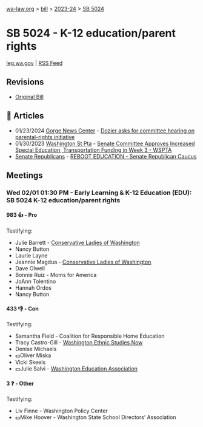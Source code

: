 [wa-law.org](/) > [bill](/bill/) > [2023-24](/bill/2023-24/) > [SB 5024](/bill/2023-24/sb/5024/)

# SB 5024 - K-12 education/parent rights
[leg.wa.gov](https://app.leg.wa.gov/billsummary?BillNumber=5024&Year=2023&Initiative=false) | [RSS Feed](./rss.xml)

## Revisions
* [Original Bill](1/)

## 📰 Articles
* 01/23/2024 [Gorge News Center](/org/gorge_news_center/) - [Dozier asks for committee hearing on parental-rights initiative](https://gorgenewscenter.com/2024/01/23/dozier-asks-for-committee-hearing-on-parental-rights-initiative/#:~:text=Senate%20Bill%205024)
* 01/30/2023 [Washington St Pta](/org/washington_st_pta/) - [Senate Committee Approves Increased Special Education, Transportation Funding in Week 3 - WSPTA](https://www.wastatepta.org/senate-committee-approves-increased-special-education-transportation-funding-in-week-3/#:~:text=SB%205024)
* [Senate Republicans](/org/senate_republicans/) - [REBOOT EDUCATION - Senate Republican Caucus](https://src.wastateleg.org/hot-topics/education-choice-parental-rights/#:~:text=SB%205024%20(Dozier):)

## Meetings
### Wed 02/01 01:30 PM - Early Learning & K-12 Education (EDU): SB 5024 K-12 education/parent rights
#### 983 👍 - Pro
Testifying:
* Julie Barrett - [Conservative Ladies of Washington](/org/conservative_ladies_of_washington/)
* Nancy Button
* Laurie Layne
* Jeannie Magdua - [Conservative Ladies of Washington](/org/conservative_ladies_of_washington/)
* Dave Olwell
* Bonnie Ruiz - Moms for America
* JoAnn Tolentino
* Hannah Ordos
* Nancy Button

#### 433 👎 - Con
Testifying:
* Samantha Field - Coalition for Responsible Home Education
* Tracy Castro-Gill - [Washington Ethnic Studies Now](/org/washington_ethnic_studies_now/)
* Denise Michaels
* 💵Oliver Miska
* Vicki Skeels
* 💵Julie Salvi - [Washington Education Association](/org/washington_education_association/)

#### 3 ❓ - Other
Testifying:
* Liv Finne - Washington Policy Center
* 💵Mike Hoover - Washington State School Directors’ Association

